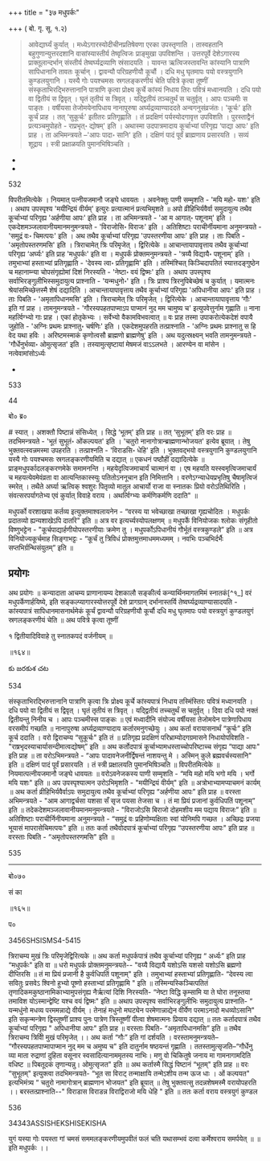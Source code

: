 +++
title = "३७ मधुपर्कः"

+++
( बो. गृ. सू. १.२) 

> आवेद्यार्घ्यं कुर्यात् । मध्येऽगारस्योदीचीनप्रतिषेवणा एरका उपस्तृणाति । तास्वहतानि बहुगुणान्युत्तरदशानि वासांस्यास्तीर्य तेष्वृत्विजः प्राङ्मुखा उपविशन्ति । उत्तरपूर्वे देशेऽगारस्य प्राक्तूलान्दर्भान् संस्तीर्य तेष्वर्घ्यद्रव्याणि स्रंसादयति । यावन्त ऋत्विजस्तावन्ति कांस्यानि पात्राणि सापिधानानि तावतः कूर्चान् । द्वावन्यौ परिग्रहणीयौ कूचौं । दधि मधु घृतमापः पयो वस्त्रयुगानि कुण्डलयुगानि । यस्यै गोः पयश्चमसः स्रगलङ्करणीयं चेति पवित्रे कृत्वा तूष्णीं संस्कृताभिरद्भिरुत्तानानि पात्राणि कृत्वा प्रोक्ष्य कूर्चे कांस्यं निधाय तिरः पवित्रं मध्वानयति । दधि पयो वा द्वितीयं स द्विवृत् । घृतं तृतीयं स त्रिवृत् । यद्द्वितीयं तञ्चतुर्थं स चतुर्वृत् । आपः पञ्चमीः स पाङ्तः । वर्षीयसा तेजोमयेनापिधाय नानापुरुषा अर्घ्यद्रव्याण्याददते अन्वगनुसंव्रजंतः। 'कूर्चः' इति कूर्चं प्राह । तत् ‘सुकूर्चः' इतीतरः प्रतिगृह्णाति । तं प्रदक्षिणं पर्यस्योदगावृत्त उपविशति । पुरस्ताद्वैनं प्रत्यञ्चमुपोहते - राप्रभृत्॰ द्योषम्' इति । अथास्मा उदपात्रमादाय कूर्चाभ्यां परिगृह्य ‘पाद्या आपः' इति प्राह । ता अभिमन्त्रयते –'आपः पादा॰ सानि' इति । दक्षिणं पादं पूर्वं ब्राह्मणाय प्रसारयति । सव्यं शूद्राय । स्त्री प्रक्षाळयति पुमानभिषिञ्चति ।

-

-

532

विपरीतमित्येके । नियमात् पत्नीयजमानौ जङ्घे धावयतः । अवनेक्तुः पाणी सम्मृशति - 'मयि महो॰ यशः' इति । अथाप उपस्पृश्य 'मयीन्द्रियं वीर्यम्' इत्युरः प्रत्यात्मानं प्रत्यभिमृशते ॥ अपो व्रीहिभिर्यवैर्वा समुदायुत्य तथैव कूर्चाभ्यां परिगृह्य 'अर्हणीया आपः' इति प्राह । ता अभिमन्त्रयते - 'आ म आगात्॰ पशूनाम्' इति । एकदेशमञ्जलावानीयमानमनुमन्त्रयते - 'विराजोसि॰ विराजः' इति । अतिशिष्टाः पराचीर्नीयमाना अनुमन्त्रयते - 'समुद्रं वः॰ चिमत्पयः' इति । अथ तथैव कूर्चाभ्यां 
परिगृह्य 'उपस्तरणीया आपः' इति प्राह । ताः पिबति - 'अमृतोपस्तरणमसि' इति । त्रिराचामेत् त्रिः परिमृजेत् । द्विरित्येके ॥ आचान्तायापावृत्ताय तथैव कूर्चाभ्यां परिगृह्य ‘अर्घ्यः' इति प्राह 'मधुपर्कः' इति वा । मधुपर्कं प्रोक्तमनुमन्त्रयते - 'त्रय्यै विद्यायै॰ पशूनाम्' इति । तमुभाभ्यां हस्ताभ्यां प्रतिगृह्णाति - 'देवस्य त्वा॰ प्रतिगृह्णामि' इति । तस्मिंश्चित् किञ्चिदापतितं स्यात्तदङ्गुष्ठेन च महानाम्न्या चोपसंगृह्योमां दिशं निरस्यति - 'नेष्टा॰ वयं द्विष्मः' इति । अथाप उपस्पृश्य सर्वाभिरङ्गुलीभिस्समुदायुत्य प्राश्नाति - 
'यन्मधुनो॰' इति । त्रिः प्राश्य त्रिरनुपिबेच्छेषं च कुर्यात् । यमात्मनः श्रेयांसमिच्छेत्तस्मै शेषं दद्यादिति । आचान्तायापावृत्ताय तथैव कूर्चाभ्यां परिगृह्य 'अपिधानीया आपः' इति प्राह । ताः पिबति - 'अमृतापिधानमसि' इति । त्रिराचामेत् त्रिः परिमृजेत् । द्विरित्येके । आचान्तायापावृत्ताय ‘गौः' इति गां प्राह । तामनुमन्त्रयते - 'गौरस्यपहतपाप्माऽप पाप्मानं नुद मम चामुष्य च' इत्युपवेत्तुर्नाम गृह्णाति ॥ नाना महर्त्विग्भ्यो गाः प्राह । एकां होतृकेभ्यः । सर्वेभ्यो वैकामविभवत्वात् ॥ वः प्राह तस्मा उपाकरोत्येकदेशं वपायै जुहोति - 'अग्निः प्रथमः प्राश्नातु॰ चर्षणिः' इति । एकदेशमुपहरति तत्प्राश्नाति - 'अग्निः प्रथमः प्राश्नातु स हि वेद यथा हविः । अरिष्टमस्माकं कृणोत्वसौ ब्राह्मणो ब्राह्मणेषु' इति । अथ यदुत्स्रक्ष्यन् भवति तामनुमन्त्रयते - 'गौर्धेनुर्भव्या॰ ओमुत्सृजत' इति । तस्यामुत्सृष्टायां मेषमजं वाऽऽलभते । आरण्येन वा मांसेन । नत्वेवामांसोऽर्ध्यः 

-

533

44

बो० ब्र०

\# स्यात् । अशक्तौ पिष्टान्नं संसिध्येत् । सिद्धे ‘भूतम्' इति प्राह ॥ तत् ‘सुभूतम्' इति वरः प्राह ॥ तदभिमन्त्रयते - 'भूतं सुभूतं॰ ओंकल्पयत' इति । 'चतुरो नानागोत्रान्ब्राह्मणान्भोजयत' इत्येव ब्रूयात् । तेषु भुक्तवत्स्वन्नमस्मा 
उपहरति । तत्प्राश्नति - 'विराडसि॰ धेहि' इति । भुक्तवद्भयो वस्त्रयुगानि कुण्डलयुगानि यस्यै गोः पयश्चमसः स्रगलङ्करणीयमिति च दद्यात् ॥ एकधनं पष्ठौहीं दद्यादित्येके ॥ प्राङ्मधुपर्कादलङ्करणमेके समामनन्ति । महयेदृत्विजमाचार्यं चात्मानं वा । एष महयति यस्स्वमृत्विजमाचार्यं च महयत्येवमेवंव्रता वा आत्यन्तिकास्स्युः पतितोऽननूचान इति निमित्तानि । वरणेऽग्न्याधेयप्रभृतिषु चैषामृत्विजं स्मरेत् । तथैते अर्घ्या ऋत्विक् श्वशुरः पितृव्यो मातुल आचार्यो राजा वा स्नातकः प्रियो वरोऽतिथिरिति । संवत्सरपर्यागतेभ्य एवं कुर्यात् विवाहे वराय । अथर्त्विग्भ्यः कर्मणिकर्मणि ददाति" ॥ 

मधुपर्को वरशाखया कर्तव्य इत्युक्तमाश्वलायनेन - “वरस्य या भवेच्छाखा तच्छाखा गृह्यचोदितः । मधुपर्कः प्रदातव्यो ह्यन्यशाखेऽपि दातरि" इति ॥ अत्र वर इत्यर्च्यस्योपलक्षणम् ॥ मधुपर्के विनियोजकः श्लोकः संगृहीतो विष्णुभट्टेन - "कूर्चपाद्यार्हणीयोपस्तरणीयाः क्रमेण तु । मधुपर्कोऽपिधानीयं गौर्भूतं वस्त्रकुण्डले” इति ॥ अत्र विनियोज्यकूर्चमाह सिङ्गाभट्टः - “कूर्चं तु त्रिविधं प्रोक्तमुत्तमाधममध्यमम् । नवभिः पञ्चभिर्दर्भैः सप्तभिर्ग्रन्थिसंयुतम्” इति ॥ 

## प्रयोगः
अथ प्रयोगः ॥ कन्यादाता आचम्य प्राणानायम्य देशकालौ सङ्कीर्त्य कन्यार्थिनमागतमिमं स्नातकं[^१_] वरं मधुपर्केणार्हयिष्ये, इति सङ्कल्प्यागारस्योत्तरपूर्वे देशे प्रागग्रान् दर्भानास्तर्यि तेष्वर्घ्यद्रव्याण्यासादयति - कांस्यपात्रं सापिधानमासनार्थमेकं कूर्चं द्वावन्यौ परिग्रहणीयौ कूर्चौ दधि मधु घृतमापः पयो वस्त्रयुगं कुण्डलयुगं स्रगलङ्करणीयं चेति ॥ अथ पवित्रे कृत्वा तूष्णीं

१ द्वितीयादिविवाहे तु स्नातकपदं वर्जनीयम् ॥

॥१६४॥

కు జరకుశ చట

534

संस्कृताभिरद्भिरुत्तानानि पात्राणि कृत्वा त्रिः प्रोक्ष्य कूर्चे कांस्यपात्रं निधाय तस्मिंस्तिरः पवित्रं मध्वानयति । दधि पयो वा द्वितीयं स द्विवृत् । घृतं तृतीयं स त्रिवृत् । यद्द्वितीयं तच्चतुर्थं स चतुर्वृत् । दिवा दधि पयो नक्तं द्वितीयन्तु निनीय च । आपः पञ्चमीस्स पाङ्कः ॥ एवं मध्वादीनि संयोज्य वर्षीयसा तेजोमयेन पात्रेणापिधाय वरसमीपं गच्छति ॥ नानापुरुषा अर्घ्यद्रव्याण्यादाय कर्तारमनुगच्छेयुः । अथ कर्ता वरायासनार्थं “कूर्चः” इति कूर्च ददाति । वरो द्विराचम्य “सुकूर्चः" इति तं ॥ प्रतिगृह्य प्रदक्षिणं परिभ्राम्योदगग्रमासने निधायोपविशति - "राष्रभृदस्याचार्यासन्दीमात्वद्योषम्” इति ॥ अथ कर्तोदपात्रं कूर्चाभ्यामधस्ताच्चोपरिष्टाच्च संगृह्य “पाद्या आपः" इति प्राह ॥ ता वरोऽभिमन्त्रयते - “आपः पादावनेजनीर्द्विषन्तं नाशयन्तु मे । अस्मिन् कुले ब्रह्मवर्चस्यसानि" इति ॥ दक्षिणं पादं पूर्वं प्रसारयति । तं स्त्री प्रक्षालयति पुमानभिषिञ्चति ॥ विपरीतमित्येके ॥ नियमात्पत्नीयजमानौ जङ्घे धावयतः ॥ वरोऽवनेजकस्य पाणी सम्मृशति - “मयि महो मयि भगो मयि । भर्गो मयि यशः" इति ॥ अप उपस्पृश्यात्मन उरोऽभिमृशति - "मयीन्द्रियं वीर्यम्" इति ॥ अत्रोभाभ्यामप्याचमनं कार्यम् ॥ अथ कर्ता व्रीहिभिर्यवैर्वाऽपः समुदायुत्य तथैव कूर्चाभ्यां परिगृह्य “अर्हणीया आपः” इति प्राह ॥ वरस्ता अभिमन्त्रयते - "आम आगाद्वर्चसा यशसा सँ सृज पयसा तेजसा च । तं मा प्रियं प्रजानां कुर्वधिपतिं पशूनाम्” इति ॥ तदेकदेशमञ्जलावानीयमानमनुमन्त्रयते - "विराजोऽसि बिराजो दोहमशीय मम पद्याय विराजः” इति ॥ अतिशिष्टाः पराचीर्निनीयमाना अनुमन्त्रयते - “समुद्रं वः प्रहिणोम्यक्षिताः स्वां योनिमपि गच्छत । अच्छिद्रः प्रजया भूयासं मापरासेचिमत्पयः" इति ॥ ततः कर्ता तथैवोदपात्रं कूर्चाभ्यां परिगृह्य “उपस्तरणीया आपः" इति प्राह ॥ वरस्ताः पिबति - “अमृतोपस्तरणमसि" इति ॥

535

___

बो०७०

सं का

॥१६५॥

प०

3456SHSISMS4-5415

त्रिराचम्य मुखं त्रिः परिमृजेद्विरित्यके ॥ अथ कर्ता मधुपर्कपात्रं तथैव कूर्चाभ्यां परिगृह्य “ अर्ध्यः” इति प्राह “मधुपर्कः" इति वा ॥ धरो मधुपर्क प्रोक्तमनुमन्त्रयते-- "वय्यै विद्यायै यशोऽसि यशसो यशोऽसि ब्रह्मणो दीप्तिरसि ॥ तं मा प्रियं प्रजानी है कुर्वधिपतिं पशूनाम्" इति । तमुभाभ्यां हस्ताभ्यां प्रतिगृह्णाति- “देवस्य त्वा सवितुः प्रसवेऽ श्विनो हुभ्यो पूष्णो हस्ताभ्यां प्रतिगृह्णामि " इति ॥ तस्मिन्यस्किञ्चित्पतितं तृणादिकमकुष्ठानामिकाभ्यामुपसंगृह्य नैर्ऋत्यां दिशि निरस्यति- “नेष्टा विद्धि कृम्सामि या ते घोरा तनूस्तया तमाविश योऽस्मान्द्वेष्टि यश्च वयं द्विष्मः" इति ॥ अथाप उपस्पृश्य सर्वाभिरङ्गुलीभिः समुदायुत्य प्राश्नाति- “ यन्मधुंनो मधव्य परममन्नाद्ये वीर्यम् । तेनाहं मधुनो मघट्येन परमेणान्नाद्येन वीर्येण परमाऽनादो मधव्योऽसानि" इति सकृन्मन्त्रेण द्विस्तूष्णीं प्राश्य पुनः पात्रेण त्रिस्तूष्णीं पीत्वा शेषमात्मनः प्रियाय दद्यात् ॥ ततः कर्तादपात्रं तथैव कूर्चाभ्यां परिगृह्य " अपिधानीया आपः" इति प्राह ॥ वरस्ताः पिबति- “अमृतापिधानमसि” इति ॥ तथैव त्रिराचम्य त्रिविी मुखं परिमृजेत् ।। अथ कर्ता “गौः” इति गां दर्शयति । वरस्तामनुमन्त्रयते– “गौरस्यपहतपाप्मापाप्मान नुद् मम च अमुष्य च" इति दातुर्नाम षष्ठयन्तं गृह्णाति । ततस्तामुत्सृजति–“गौर्धेनु व्या माता रुद्राणां दुहिता वसूनार स्वसादित्यानाममृतस्य नाभिः। मणु वो चिकितुषे जनाय मा गामनागामदिति वधिष्ट ॥ पिबतूदकं तृणान्यन्नु। ओमुत्सृजत" इति ॥ अथ कर्तास्मै सिद्धं पिष्टानं “भूतम्" इति प्राह ॥ वरः “सुभूतम्" इत्युक्त्वा तदभिमन्त्रयते- “भूत सा विराट् तन्माक्षायि तन्मेऽशीय तन्म ऊज धाः । ओं कल्पयत" इत्यभिमंत्र्य “ चतुरो नामागोत्रान् ब्राह्मणान भोजयत" इति ब्रूयात् ॥ तेषु भुक्तवत्सु तदन्नशेषमस्मै वरायोपहरति ।। बरस्तत्प्राश्नाति--" विराडास विराडन्न विराद्विराजो मयि धेहि " इति ॥ ततः कर्ता वराय वस्त्रयुगं कुण्डल

536

34343ASSISHEKSHISEKISHA

युगं यस्या गोः पयस्ता गां चमसं सममलङ्करणीयमुपवीतं फलं चति यथासम्भवं दत्वा कर्मेश्वराय समर्पयेत् ॥ ॥ इति मधुपर्कः ।।

